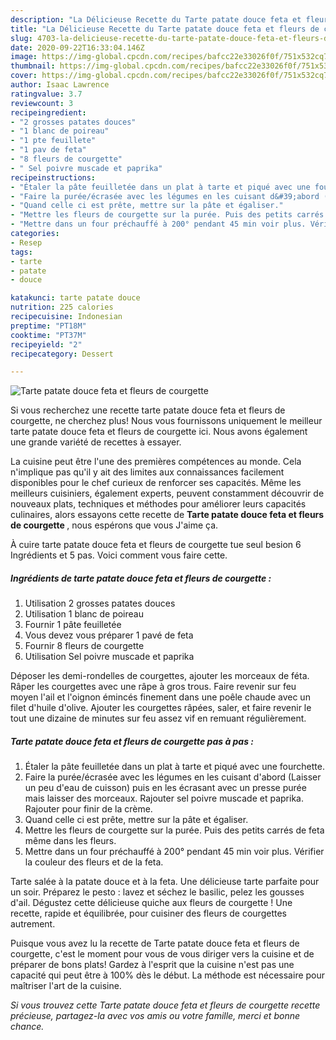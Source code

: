 ```yaml
---
description: "La Délicieuse Recette du Tarte patate douce feta et fleurs de courgette"
title: "La Délicieuse Recette du Tarte patate douce feta et fleurs de courgette"
slug: 4703-la-delicieuse-recette-du-tarte-patate-douce-feta-et-fleurs-de-courgette
date: 2020-09-22T16:33:04.146Z
image: https://img-global.cpcdn.com/recipes/bafcc22e33026f0f/751x532cq70/tarte-patate-douce-feta-et-fleurs-de-courgette-photo-principale-de-la-recette.jpg
thumbnail: https://img-global.cpcdn.com/recipes/bafcc22e33026f0f/751x532cq70/tarte-patate-douce-feta-et-fleurs-de-courgette-photo-principale-de-la-recette.jpg
cover: https://img-global.cpcdn.com/recipes/bafcc22e33026f0f/751x532cq70/tarte-patate-douce-feta-et-fleurs-de-courgette-photo-principale-de-la-recette.jpg
author: Isaac Lawrence
ratingvalue: 3.7
reviewcount: 3
recipeingredient:
- "2 grosses patates douces"
- "1 blanc de poireau"
- "1 pte feuillete"
- "1 pav de feta"
- "8 fleurs de courgette"
- " Sel poivre muscade et paprika"
recipeinstructions:
- "Étaler la pâte feuilletée dans un plat à tarte et piqué avec une fourchette."
- "Faire la purée/écrasée avec les légumes en les cuisant d&#39;abord (Laisser un peu d&#39;eau de cuisson) puis en les écrasant avec un presse purée mais laisser des morceaux. Rajouter sel poivre muscade et paprika. Rajouter pour finir de la crème."
- "Quand celle ci est prête, mettre sur la pâte et égaliser."
- "Mettre les fleurs de courgette sur la purée. Puis des petits carrés de feta même dans les fleurs."
- "Mettre dans un four préchauffé à 200° pendant 45 min voir plus. Vérifier la couleur des fleurs et de la feta."
categories:
- Resep
tags:
- tarte
- patate
- douce

katakunci: tarte patate douce 
nutrition: 225 calories
recipecuisine: Indonesian
preptime: "PT18M"
cooktime: "PT37M"
recipeyield: "2"
recipecategory: Dessert

---
```



![Tarte patate douce feta et fleurs de courgette](https://img-global.cpcdn.com/recipes/bafcc22e33026f0f/751x532cq70/tarte-patate-douce-feta-et-fleurs-de-courgette-photo-principale-de-la-recette.jpg)

Si vous recherchez une recette tarte patate douce feta et fleurs de courgette, ne cherchez plus! Nous vous fournissons uniquement le meilleur tarte patate douce feta et fleurs de courgette ici. Nous avons également une grande variété de recettes à essayer.

La cuisine peut être l'une des premières compétences au monde. Cela n'implique pas qu'il y ait des limites aux connaissances facilement disponibles pour le chef curieux de renforcer ses capacités. Même les meilleurs cuisiniers, également experts, peuvent constamment découvrir de nouveaux plats, techniques et méthodes pour améliorer leurs capacités culinaires, alors essayons cette recette de <strong> Tarte patate douce feta et fleurs de courgette </strong>, nous espérons que vous J'aime ça.

<!--inarticleads1-->

À cuire tarte patate douce feta et fleurs de courgette tue seul besion 6 Ingrédients et 5 pas. Voici comment vous faire cette.

##### Ingrédients de tarte patate douce feta et fleurs de courgette :

1. Utilisation 2 grosses patates douces
1. Utilisation 1 blanc de poireau
1. Fournir 1 pâte feuilletée
1. Vous devez vous préparer 1 pavé de feta
1. Fournir 8 fleurs de courgette
1. Utilisation  Sel poivre muscade et paprika


Déposer les demi-rondelles de courgettes, ajouter les morceaux de féta. Râper les courgettes avec une râpe à gros trous. Faire revenir sur feu moyen l&#39;ail et l&#39;oignon émincés finement dans une poêle chaude avec un filet d&#39;huile d&#39;olive. Ajouter les courgettes râpées, saler, et faire revenir le tout une dizaine de minutes sur feu assez vif en remuant régulièrement. 

<!--inarticleads2-->

##### Tarte patate douce feta et fleurs de courgette pas à pas :

1. Étaler la pâte feuilletée dans un plat à tarte et piqué avec une fourchette.
1. Faire la purée/écrasée avec les légumes en les cuisant d&#39;abord (Laisser un peu d&#39;eau de cuisson) puis en les écrasant avec un presse purée mais laisser des morceaux. Rajouter sel poivre muscade et paprika. Rajouter pour finir de la crème.
1. Quand celle ci est prête, mettre sur la pâte et égaliser.
1. Mettre les fleurs de courgette sur la purée. Puis des petits carrés de feta même dans les fleurs.
1. Mettre dans un four préchauffé à 200° pendant 45 min voir plus. Vérifier la couleur des fleurs et de la feta.


Tarte salée à la patate douce et à la feta. Une délicieuse tarte parfaite pour un soir. Préparez le pesto : lavez et séchez le basilic, pelez les gousses d&#39;ail. Dégustez cette délicieuse quiche aux fleurs de courgette ! Une recette, rapide et équilibrée, pour cuisiner des fleurs de courgettes autrement. 

<!--inarticleads1-->

<p>
Puisque vous avez lu la recette de Tarte patate douce feta et fleurs de courgette, c'est le moment pour vous de vous diriger vers la cuisine et de préparer de bons plats! Gardez à l'esprit que la cuisine n'est pas une capacité qui peut être à 100% dès le début. La méthode est nécessaire pour maîtriser l'art de la cuisine.
</p>

<p>
<i>Si vous trouvez cette Tarte patate douce feta et fleurs de courgette recette précieuse, partagez-la avec vos amis ou votre famille, merci et bonne chance.</i>
</p>

